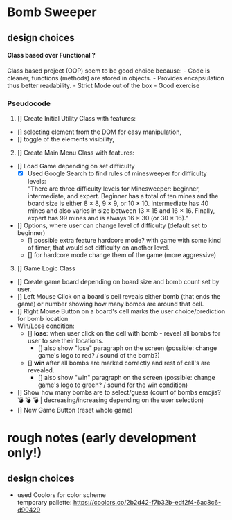 # Bomb Sweeper

## design choices

#### Class based over Functional ?

Class based project (OOP) seem to be good choice because: - Code is cleaner, functions (methods) are stored in objects. - Provides encapsulation thus better readability. - Strict Mode out of the box - Good exercise

### Pseudocode

1. [] Create Initial Utility Class with features:

- [] selecting element from the DOM for easy manipulation,
- [] toggle of the elements visibility,

2. [] Create Main Menu Class with features:

- [] Load Game depending on set difficulty
  - [x] Used Google Search to find rules of minesweeper for difficulty levels: <br>
        "There are three difficulty levels for Minesweeper: beginner, intermediate, and expert. Beginner has a total of ten mines and the board size is either 8 × 8, 9 × 9, or 10 × 10. Intermediate has 40 mines and also varies in size between 13 × 15 and 16 × 16. Finally, expert has 99 mines and is always 16 × 30 (or 30 × 16)."
- [] Options, where user can change level of difficulty (default set to beginner)
  - [] possible extra feature hardcore mode? with game with some kind of timer, that would set difficulty on another level.
  - [] for hardcore mode change them of the game (more aggressive)

3. [] Game Logic Class

- [] Create game board depending on board size and bomb count set by user.
- [] Left Mouse Click on a board's cell reveals either bomb (that ends the game) or number showing how many bombs are around that cell.
- [] Right Mouse Button on a board's cell marks the user choice/prediction for bomb location
- Win/Lose condition:
  - [] **lose**: when user click on the cell with bomb - reveal all bombs for user to see their locations.
    - [] also show "lose" paragraph on the screen (possible: change game's logo to red? / sound of the bomb?)
  - [] **win** after all bombs are marked correctly and rest of cell's are revealed.
    - [] also show "win" paragraph on the screen (possible: change game's logo to green? / sound for the win condition)
- [] Show how many bombs are to select/guess (count of bombs emojis? 💣 💣 💣 | decreasing/increasing depending on the user selection)
- [] New Game Button (reset whole game)

# **rough notes** (early development only!)

## design choices

- used Coolors for color scheme <br>
  temporary pallette: https://coolors.co/2b2d42-f7b32b-edf2f4-6ac8c6-d90429

